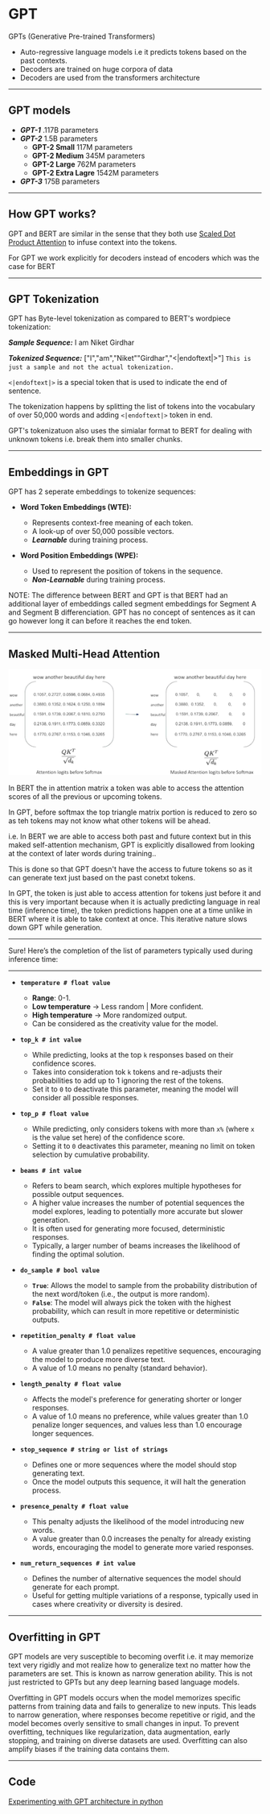# GPT

GPTs (Generative Pre-trained Transformers) 

- Auto-regressive language models i.e it predicts tokens based on the past contexts.
- Decoders are trained on huge corpora of data
- Decoders are used from the transformers architecture

---

## GPT models

- ***GPT-1*** .117B parameters
- ***GPT-2*** 1.5B parameters
    - **GPT-2 Small** 117M parameters
    - **GPT-2 Medium** 345M parameters
    - **GPT-2 Large** 762M parameters
    - **GPT-2 Extra Lagre** 1542M parameters
- ***GPT-3*** 175B parameters

---

## How GPT works?

GPT and BERT are similar in the sense that they both use [Scaled Dot Product Attention](how_transformers_use_attention.md) to infuse context into the tokens.

For GPT we work explicitly for decoders instead of encoders which was the case for BERT

---

## GPT Tokenization

GPT has Byte-level tokenization as compared to BERT's wordpiece tokenization:

***Sample Sequence:*** I am Niket Girdhar

***Tokenized Sequence:*** ["I","am","Niket""Girdhar","<|endoftext|>"] `This is just a sample and not the actual tokenization.`

`<|endoftext|>` is a special token that is used to indicate the end of sentence.

The tokenization happens by splitting the list of tokens into the vocabulary of over 50,000 words and adding `<|endoftext|>` token in end.

GPT's tokenizatuon also uses the simialar format to BERT for dealing with unknown tokens i.e. break them into smaller chunks.


---

## Embeddings in GPT

GPT has 2 seperate embeddings to tokenize sequences:

- **Word Token Embeddings (WTE):**
    - Represents context-free meaning of each token.
    - A look-up of over 50,000 possible vectors.
    - ***Learnable*** during training process.

- **Word Position Embeddings (WPE):**
    - Used to represent the position of tokens in the sequence.
    - ***Non-Learnable*** during training process.

NOTE: The difference between BERT and GPT is that BERT had an additional layer of embeddings called segment embeddings for Segment A and Segment B differenciation. GPT has no concept of sentences as it can go however long it can before it reaches the end token.

---

## Masked Multi-Head Attention

![Demonstration of Masked Multihead Attention](images/masked_multi_head_attention.png)

In BERT the in attention matrix a token was able to access the attention scores of all the previous or upcoming tokens.

In GPT, before softmax the top triangle matrix portion is reduced to zero so as teh tokens may not know what other tokens will be ahead.

i.e. In BERT we are able to access both past and future context but in this maked self-attention mechanism, GPT is explicitly disallowed from looking at the context of later words during training..

This is done so that GPT doesn't have the access to future tokens so as it can generate text just based on the past conetxt tokens.

In GPT, the token is just able to access attention for tokens just before it and this is very important because when it is actually predicting language in real time (inference time), the token predictions happen one at a time unlike in BERT where it is able to take context at once. This iterative nature slows down GPT while generation.

---

Sure! Here’s the completion of the list of parameters typically used during inference time:

---

- **`temperature # float value`**  
    - **Range**: 0-1.  
    - **Low temperature** → Less random | More confident.  
    - **High temperature** → More randomized output.  
    - Can be considered as the creativity value for the model.

- **`top_k # int value`**  
    - While predicting, looks at the top `k` responses based on their confidence scores.  
    - Takes into consideration tok `k` tokens and re-adjusts their probabilities to add up to 1 ignoring the rest of the tokens.
    - Set it to `0` to deactivate this parameter, meaning the model will consider all possible responses.

- **`top_p # float value`**  
    - While predicting, only considers tokens with more than `x%` (where `x` is the value set here) of the confidence score.  
    - Setting it to `0` deactivates this parameter, meaning no limit on token selection by cumulative probability.

- **`beams # int value`**  
    - Refers to beam search, which explores multiple hypotheses for possible output sequences.  
    - A higher value increases the number of potential sequences the model explores, leading to potentially more accurate but slower generation.  
    - It is often used for generating more focused, deterministic responses.  
    - Typically, a larger number of beams increases the likelihood of finding the optimal solution.

- **`do_sample # bool value`**  
    - **`True`**: Allows the model to sample from the probability distribution of the next word/token (i.e., the output is more random).  
    - **`False`**: The model will always pick the token with the highest probability, which can result in more repetitive or deterministic outputs.

- **`repetition_penalty # float value`**  
    - A value greater than 1.0 penalizes repetitive sequences, encouraging the model to produce more diverse text.  
    - A value of 1.0 means no penalty (standard behavior).

- **`length_penalty # float value`**  
    - Affects the model's preference for generating shorter or longer responses.  
    - A value of 1.0 means no preference, while values greater than 1.0 penalize longer sequences, and values less than 1.0 encourage longer sequences.

- **`stop_sequence # string or list of strings`**  
    - Defines one or more sequences where the model should stop generating text.  
    - Once the model outputs this sequence, it will halt the generation process.

- **`presence_penalty # float value`**  
    - This penalty adjusts the likelihood of the model introducing new words.  
    - A value greater than 0.0 increases the penalty for already existing words, encouraging the model to generate more varied responses.

- **`num_return_sequences # int value`**  
    - Defines the number of alternative sequences the model should generate for each prompt.  
    - Useful for getting multiple variations of a response, typically used in cases where creativity or diversity is desired.

---

## Overfitting in GPT

GPT models are very susceptible to becoming overfit i.e. it may memorize text very rigidly and mot realize how to generalize text no matter how the parameters are set. This is known as narrow generation ability. This is not just restricted to GPTs but any deep learning based language models. 

Overfitting in GPT models occurs when the model memorizes specific patterns from training data and fails to generalize to new inputs. This leads to narrow generation, where responses become repetitive or rigid, and the model becomes overly sensitive to small changes in input. To prevent overfitting, techniques like regularization, data augmentation, early stopping, and training on diverse datasets are used. Overfitting can also amplify biases if the training data contains them.

---

## Code

[Experimenting with GPT architecture in python](codes/gpt/gpt.ipynb)